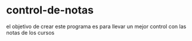 # control-de-notas
el objetivo de crear este programa es para llevar un mejor control con las notas de los cursos
